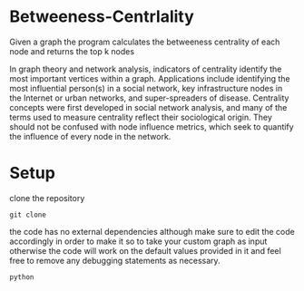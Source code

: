# Betweeness-Centrlality
Given a graph the program calculates the betweeness centrality of each node and returns the top k nodes


In graph theory and network analysis, indicators of centrality identify the most important vertices within a graph. Applications include identifying the most influential person(s) in a social network, key infrastructure nodes in the Internet or urban networks, and super-spreaders of disease. Centrality concepts were first developed in social network analysis, and many of the terms used to measure centrality reflect their sociological origin. They should not be confused with node influence metrics, which seek to quantify the influence of every node in the network. 


# Setup

clone the repository 

`git clone `

the code has no external dependencies although make sure to edit the code accordingly in order to make it so to take your custom graph as input otherwise the code will work on the default values provided in it and feel free to remove any debugging statements as necessary.

`python `
